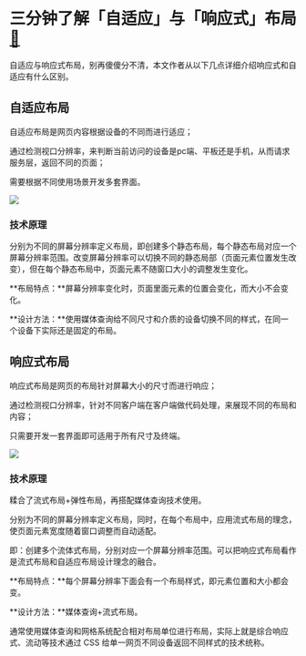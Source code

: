 # 三分钟了解「自适应」与「响应式」布局[🔗](https://zhuanlan.zhihu.com/p/157443159)

自适应与响应式布局，别再傻傻分不清，本文作者从以下几点详细介绍响应式和自适应有什么区别。



## 自适应布局

自适应布局是网页内容根据设备的不同而进行适应；

通过检测视口分辨率，来判断当前访问的设备是pc端、平板还是手机，从而请求服务层，返回不同的页面；

需要根据不同使用场景开发多套界面。

![](https://pic4.zhimg.com/80/v2-3520dfbf13d5a7af8258ff443eab7737_720w.jpg)
### 技术原理

分别为不同的屏幕分辨率定义布局，即创建多个静态布局，每个静态布局对应一个屏幕分辨率范围。改变屏幕分辨率可以切换不同的静态局部（页面元素位置发生改变），但在每个静态布局中，页面元素不随窗口大小的调整发生变化。

**布局特点：**屏幕分辨率变化时，页面里面元素的位置会变化，而大小不会变化。

**设计方法：**使用媒体查询给不同尺寸和介质的设备切换不同的样式，在同一个设备下实际还是固定的布局。

## 响应式布局

响应式布局是网页的布局针对屏幕大小的尺寸而进行响应；

通过检测视口分辨率，针对不同客户端在客户端做代码处理，来展现不同的布局和内容；

只需要开发一套界面即可适用于所有尺寸及终端。

![](https://pic1.zhimg.com/80/v2-a88758f587c4f292b2f69e043ad1ebb4_720w.jpg)
### 技术原理

糅合了流式布局+弹性布局，再搭配媒体查询技术使用。

分别为不同的屏幕分辨率定义布局，同时，在每个布局中，应用流式布局的理念，使页面元素宽度随着窗口调整而自动适配。

即：创建多个流体式布局，分别对应一个屏幕分辨率范围。可以把响应式布局看作是流式布局和自适应布局设计理念的融合。

**布局特点：**每个屏幕分辨率下面会有一个布局样式，即元素位置和大小都会变。

**设计方法：**媒体查询+流式布局。

通常使用媒体查询和网格系统配合相对布局单位进行布局，实际上就是综合响应式、流动等技术通过 CSS 给单一网页不同设备返回不同样式的技术统称。
